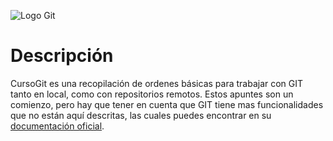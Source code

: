 ![](https://upload.wikimedia.org/wikipedia/commons/6/66/Git-logo-black.svg "Logo Git")

# Descripción

CursoGit es una recopilación de ordenes básicas para trabajar con GIT tanto en local, como con repositorios remotos. Estos apuntes son un comienzo, pero hay que tener en cuenta que GIT tiene mas funcionalidades que no están aquí descritas, las cuales puedes encontrar en su [documentación oficial](https://git-scm.com/doc).
